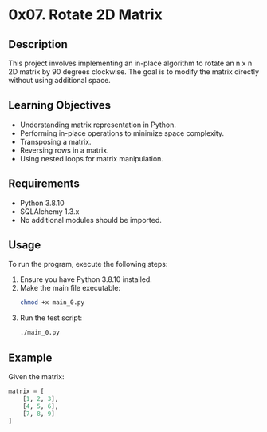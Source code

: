 # 0x07. Rotate 2D Matrix

## Description
This project involves implementing an in-place algorithm to rotate an n x n 2D matrix by 90 degrees clockwise. The goal is to modify the matrix directly without using additional space.

## Learning Objectives
- Understanding matrix representation in Python.
- Performing in-place operations to minimize space complexity.
- Transposing a matrix.
- Reversing rows in a matrix.
- Using nested loops for matrix manipulation.

## Requirements
- Python 3.8.10
- SQLAlchemy 1.3.x
- No additional modules should be imported.

## Usage
To run the program, execute the following steps:

1. Ensure you have Python 3.8.10 installed.
2. Make the main file executable:
    ```bash
    chmod +x main_0.py
    ```
3. Run the test script:
    ```bash
    ./main_0.py
    ```

## Example
Given the matrix:
```python
matrix = [
    [1, 2, 3],
    [4, 5, 6],
    [7, 8, 9]
]
